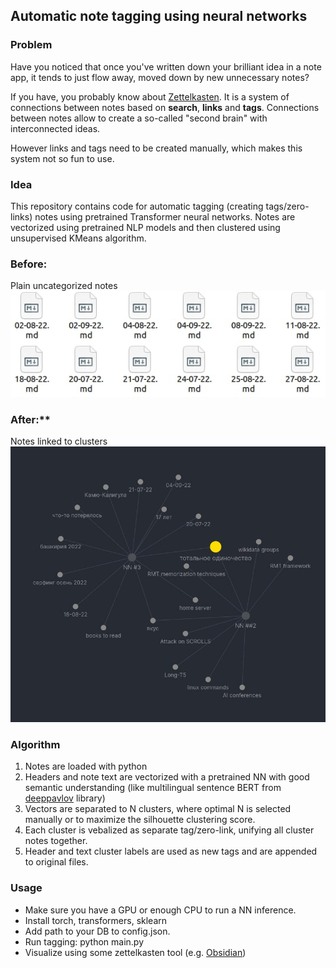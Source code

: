 ## Automatic note tagging using neural networks

### Problem
Have you noticed that once you've written down your brilliant idea in a note app, it tends to just flow away, moved down by new unnecessary notes? 

If you have, you probably know about [Zettelkasten](https://en.wikipedia.org/wiki/Zettelkasten).
It is a system of connections between notes based on **search**, **links** and **tags**.
Connections between notes allow to create a so-called "second brain" with interconnected ideas.

However links and tags need to be created manually, which makes this system not so fun to use.

### Idea
This repository contains code for automatic tagging (creating tags/zero-links) notes using pretrained Transformer neural networks. Notes are vectorized using pretrained NLP models and then clustered using unsupervised KMeans algorithm.

### Before: 

Plain uncategorized notes
![**Before**](images/b4.jpg?raw=True )

### After:** 

Notes linked to clusters
![**After**](images/after.jpg?raw=True)

### Algorithm
1) Notes are loaded with python
2) Headers and note text are vectorized with a pretrained NN with good semantic understanding (like multilingual sentence BERT from [deeppavlov](https://deeppavlov.ai) library)
3) Vectors are separated to N clusters, where optimal N is selected manually or to maximize the silhouette clustering score.
4) Each cluster is vebalized as separate tag/zero-link, unifying all cluster notes together.
5) Header and text cluster labels are used as new tags and are appended to original files.


### Usage
- Make sure you have a GPU or enough CPU to run a NN inference.
- Install torch, transformers, sklearn
- Add path to your DB to config.json.
- Run tagging:
    python main.py
- Visualize using some zettelkasten tool (e.g. [Obsidian](https://obsidian.md/))
